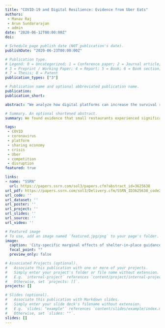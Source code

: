 ```yaml
---
title: "COVID-19 and Digital Resilience: Evidence from Uber Eats"
authors:
 - Manav Raj
 - Arun Sundararajan
 - admin
date: "2020-06-12T00:00:00Z"
doi:

# Schedule page publish date (NOT publication's date).
publishDate: "2020-06-23T00:00:00Z"

# Publication type.
# Legend: 0 = Uncategorized; 1 = Conference paper; 2 = Journal article;
# 3 = Preprint / Working Paper; 4 = Report; 5 = Book; 6 = Book section;
# 7 = Thesis; 8 = Patent
publication_types: ["3"]

# Publication name and optional abbreviated publication name.
publication: 
publication_short: 

abstract: "We analyze how digital platforms can increase the survival rate of firms during a crisis by providing continuity in access to customers. Using order-level data from Uber Technologies, we study how the COVID-19 pandemic and the ensuing shutdown of businesses in the United States affected independent, small business restaurant supply and demand on the Uber Eats platform. We find evidence that small restaurants experience significant increases in total activity, orders per day, and orders per hour following the closure of the dine-in channel, and that these increases may be due to both demand-side and supply-side shocks. We document an increase in the intensity of competitive effects following the shock, showing that growth in the number of providers on a platform induces both market expansion and heightened inter-provider competition. Our findings underscore the critical role that digital will play in creating business resilience in the post-COVID economy, and provide new managerial insight into how supply-side and demand-side factors shape business performance on a platform."

# Summary. An optional shortened abstract.
summary: We found evidence that small restaurants experienced significant increases order activity following COVID orders, due to both demand-side and supply-side shocks.

tags:
 - COVID
 - coronavirus
 - platform
 - sharing economy
 - crisis
 - Uber
 - competition
 - disruption
featured: true

links:
- name: "SSRN"
  url: https://papers.ssrn.com/sol3/papers.cfm?abstract_id=3625638
url_pdf: https://papers.ssrn.com/sol3/Delivery.cfm/SSRN_ID3625638_code21042.pdf?abstractid=3625638&mirid=1&type=2
url_code: ''
url_dataset: ''
url_poster: ''
url_project: ''
url_slides: ''
url_source: ''
url_video: ''

# Featured image
# To use, add an image named `featured.jpg/png` to your page's folder. 
image:
  caption: 'City-specific marginal effects of shelter-in-place guidance on restaurant daily orders '
  focal_point: ""
  preview_only: false

# Associated Projects (optional).
#   Associate this publication with one or more of your projects.
#   Simply enter your project's folder or file name without extension.
#   E.g. `internal-project` references `content/project/internal-project/index.md`.
#   Otherwise, set `projects: []`.
projects: []

# Slides (optional).
#   Associate this publication with Markdown slides.
#   Simply enter your slide deck's filename without extension.
#   E.g. `slides: "example"` references `content/slides/example/index.md`.
#   Otherwise, set `slides: ""`.
slides: []
---
```

